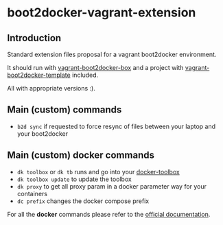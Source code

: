 # boot2docker-vagrant-extension

## Introduction

Standard extension files proposal for a vagrant boot2docker environment.

It should run with [vagrant-boot2docker-box](https://github.com/AlbanMontaigu/boot2docker-vagrant-box) and a project with [vagrant-boot2docker-template](https://github.com/AlbanMontaigu/boot2docker-vagrant-template) included.

All with appropriate versions :).

## Main (custom) commands

- ```b2d sync``` if requested to force resync of files between your laptop and your boot2docker

## Main (custom) docker commands

- ```dk toolbox``` or ```dk tb``` runs and go into your [docker-toolbox](https://github.com/AlbanMontaigu/docker-toolbox)
- ```dk toolbox update``` to update the toolbox
- ```dk proxy``` to get all proxy param in a docker parameter way for your containers
- ```dc prefix``` changes the docker compose prefix


For all the **docker** commands please refer to the [official documentation](https://docs.docker.com/reference/commandline/cli/).
